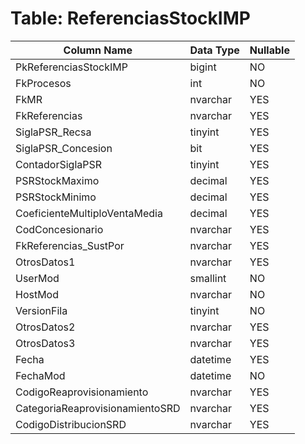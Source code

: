 # Table: ReferenciasStockIMP

| Column Name | Data Type | Nullable |
|-------------|-----------|----------|
| PkReferenciasStockIMP | bigint | NO |
| FkProcesos | int | NO |
| FkMR | nvarchar | YES |
| FkReferencias | nvarchar | YES |
| SiglaPSR_Recsa | tinyint | YES |
| SiglaPSR_Concesion | bit | YES |
| ContadorSiglaPSR | tinyint | YES |
| PSRStockMaximo | decimal | YES |
| PSRStockMinimo | decimal | YES |
| CoeficienteMultiploVentaMedia | decimal | YES |
| CodConcesionario | nvarchar | YES |
| FkReferencias_SustPor | nvarchar | YES |
| OtrosDatos1 | nvarchar | YES |
| UserMod | smallint | NO |
| HostMod | nvarchar | NO |
| VersionFila | tinyint | NO |
| OtrosDatos2 | nvarchar | YES |
| OtrosDatos3 | nvarchar | YES |
| Fecha | datetime | YES |
| FechaMod | datetime | NO |
| CodigoReaprovisionamiento | nvarchar | YES |
| CategoriaReaprovisionamientoSRD | nvarchar | YES |
| CodigoDistribucionSRD | nvarchar | YES |
